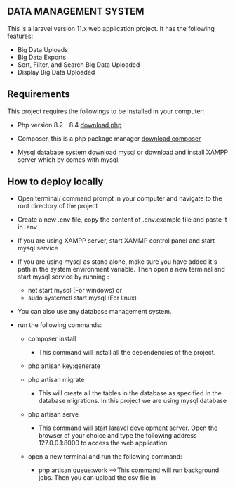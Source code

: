 ## DATA MANAGEMENT SYSTEM
This is a laravel version 11.x web application project. It has the following features:
 - Big Data Uploads
 - Big Data Exports
 - Sort, Filter, and Search  Big Data Uploaded
 - Display Big Data Uploaded

## Requirements
This project requires the followings to be installed in your computer:
 - Php version 8.2 - 8.4 [download php](https://www.php.net/downloads.php)

 - Composer, this is a php package manager [download composer](https://getcomposer.org/download/)

 - Mysql database system [download mysql](https://dev.mysql.com/downloads/mysql/) or download and install XAMPP server which by comes with mysql.

 ## How to deploy locally
  - Open terminal/ command prompt in your computer and  navigate to the root directory of the project 

  - Create a new .env file, copy the content of .env.example file and paste it in .env

  - If you are using XAMPP server, start XAMMP control panel and start mysql service

  - If you are using mysql as stand alone, make sure you have added it's path in the system environment variable. Then open a new terminal and start mysql service by running :
    - net start mysql (For windows) or 
    - sudo systemctl start mysql (For linux)

 - You can also use any database management system.

  - run the following commands:
    - composer install 
      - This command will install all the dependencies of the project.
      
    - php artisan key:generate

    - php artisan migrate
      - This will create all the tables in the database as specified in the database migrations. In this project we are using mysql database
    - php artisan serve
      - This command will start laravel development server. Open the browser of your choice and type the following address 127.0.0.1:8000 to access the web application.
    - open a new terminal and run the following command:
      - php artisan queue:work
   -->This command will run background jobs. Then you can upload the csv file in


